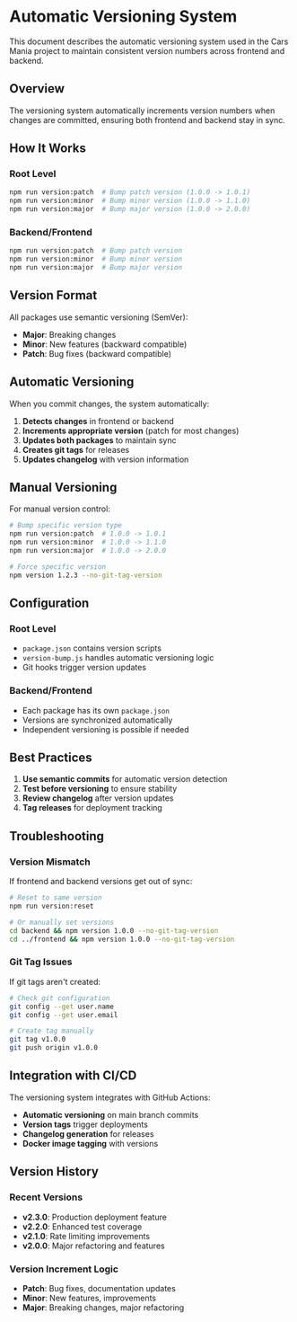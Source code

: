 # Automatic Versioning System

This document describes the automatic versioning system used in the Cars Mania 
project to maintain consistent version numbers across frontend and backend.

## Overview

The versioning system automatically increments version numbers when changes are 
committed, ensuring both frontend and backend stay in sync.

## How It Works

### Root Level

```bash
npm run version:patch  # Bump patch version (1.0.0 -> 1.0.1)
npm run version:minor  # Bump minor version (1.0.0 -> 1.1.0)
npm run version:major  # Bump major version (1.0.0 -> 2.0.0)
```

### Backend/Frontend

```bash
npm run version:patch  # Bump patch version
npm run version:minor  # Bump minor version
npm run version:major  # Bump major version
```

## Version Format

All packages use semantic versioning (SemVer):
- **Major**: Breaking changes
- **Minor**: New features (backward compatible)
- **Patch**: Bug fixes (backward compatible)

## Automatic Versioning

When you commit changes, the system automatically:

1. **Detects changes** in frontend or backend
2. **Increments appropriate version** (patch for most changes)
3. **Updates both packages** to maintain sync
4. **Creates git tags** for releases
5. **Updates changelog** with version information

## Manual Versioning

For manual version control:

```bash
# Bump specific version type
npm run version:patch  # 1.0.0 -> 1.0.1
npm run version:minor  # 1.0.0 -> 1.1.0
npm run version:major  # 1.0.0 -> 2.0.0

# Force specific version
npm version 1.2.3 --no-git-tag-version
```

## Configuration

### Root Level

- `package.json` contains version scripts
- `version-bump.js` handles automatic versioning logic
- Git hooks trigger version updates

### Backend/Frontend

- Each package has its own `package.json`
- Versions are synchronized automatically
- Independent versioning is possible if needed

## Best Practices

1. **Use semantic commits** for automatic version detection
2. **Test before versioning** to ensure stability
3. **Review changelog** after version updates
4. **Tag releases** for deployment tracking

## Troubleshooting

### Version Mismatch

If frontend and backend versions get out of sync:

```bash
# Reset to same version
npm run version:reset

# Or manually set versions
cd backend && npm version 1.0.0 --no-git-tag-version
cd ../frontend && npm version 1.0.0 --no-git-tag-version
```

### Git Tag Issues

If git tags aren't created:

```bash
# Check git configuration
git config --get user.name
git config --get user.email

# Create tag manually
git tag v1.0.0
git push origin v1.0.0
```

## Integration with CI/CD

The versioning system integrates with GitHub Actions:

- **Automatic versioning** on main branch commits
- **Version tags** trigger deployments
- **Changelog generation** for releases
- **Docker image tagging** with versions

## Version History

### Recent Versions

- **v2.3.0**: Production deployment feature
- **v2.2.0**: Enhanced test coverage
- **v2.1.0**: Rate limiting improvements
- **v2.0.0**: Major refactoring and features

### Version Increment Logic

- **Patch**: Bug fixes, documentation updates
- **Minor**: New features, improvements
- **Major**: Breaking changes, major refactoring
